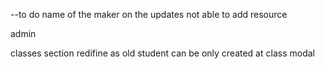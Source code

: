 --to do 
name of the maker on the updates
not able to add resource


admin

classes section redifine as old
student can be only created at class modal 